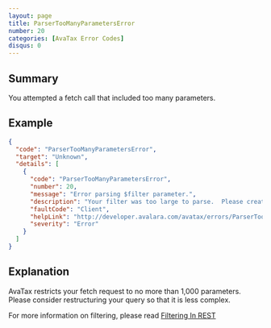 ```yaml
---
layout: page
title: ParserTooManyParametersError
number: 20
categories: [AvaTax Error Codes]
disqus: 0
---
```


## Summary

You attempted a fetch call that included too many parameters.

## Example

```json
{
  "code": "ParserTooManyParametersError",
  "target": "Unknown",
  "details": [
    {
      "code": "ParserTooManyParametersError",
      "number": 20,
      "message": "Error parsing $filter parameter.",
      "description": "Your filter was too large to parse.  Please create a filter with fewer values.",
      "faultCode": "Client",
      "helpLink": "http://developer.avalara.com/avatax/errors/ParserTooManyParametersError",
      "severity": "Error"
    }
  ]
}
```

## Explanation

AvaTax restricts your fetch request to no more than 1,000 parameters.  Please consider restructuring your query so that it is less complex.

For more information on filtering, please read <a href="http://developer.avalara.com/avatax/filtering-in-rest/">Filtering In REST</a>
